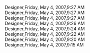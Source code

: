 ﻿Designer,Friday, May 4, 2007,9:27 AM  Designer,Friday, May 4, 2007,9:27 AM  Designer,Friday, May 4, 2007,9:27 AM  Designer,Friday, May 4, 2007,9:26 AM  Designer,Friday, May 4, 2007,9:24 AM  Designer,Friday, May 4, 2007,9:22 AM  Designer,Friday, May 4, 2007,9:20 AM  Designer,Friday, May 4, 2007,9:15 AM